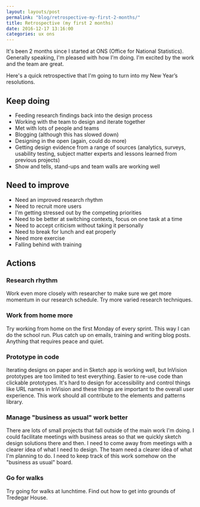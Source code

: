 ```yaml
---
layout: layouts/post
permalink: "blog/retrospective-my-first-2-months/"
title: Retrospective (my first 2 months)
date: 2016-12-17 13:16:00  
categories: ux ons
---
```


It's been 2 months since I started at ONS (Office for National Statistics). Generally speaking, I'm pleased with how I'm doing. I'm excited by the work and the team are great.

Here's a quick retrospective that I'm going to turn into my New Year’s resolutions.

## Keep doing
- Feeding research findings back into the design process
- Working with the team to design and iterate together
- Met with lots of people and teams
- Blogging (although this has slowed down)
- Designing in the open (again, could do more)
- Getting design evidence from a range of sources (analytics, surveys, usability testing, subject matter experts and lessons learned from previous projects)
- Show and tells, stand-ups and team walls are working well

## Need to improve
- Need an improved research rhythm
- Need to recruit more users
- I'm getting stressed out by the competing priorities
- Need to be better at switching contexts, focus on one task at a time
- Need to accept criticism without taking it personally
- Need to break for lunch and eat properly
- Need more exercise
- Falling behind with training

## Actions

### Research rhythm
Work even more closely with researcher to make sure we get more momentum in our research schedule. Try more varied research techniques.

### Work from home more
Try working from home on the first Monday of every sprint. This way I can do the school run. Plus catch up on emails, training and writing blog posts. Anything that requires peace and quiet.

### Prototype in code
Iterating designs on paper and in Sketch app is working well, but InVision prototypes are too limited to test everything. Easier to re-use code than clickable prototypes. It's hard to design for accessibility and control things like URL names in InVision and these things are important to the overall user experience. This work should all contribute to the elements and patterns library.

### Manage "business as usual" work better
There are lots of small projects that fall outside of the main work I'm doing. I could facilitate meetings with business areas so that we quickly sketch design solutions there and then. I need to come away from meetings with a clearer idea of what I need to design. The team need a clearer idea of what I'm planning to do. I need to keep track of this work somehow on the "business as usual" board.

### Go for walks
Try going for walks at lunchtime. Find out how to get into grounds of Tredegar House.
